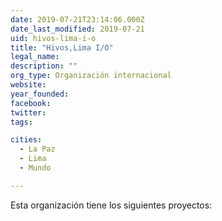 ```yaml
---
date: 2019-07-21T23:14:06.000Z
date_last_modified: 2019-07-21
uid: hivos-lima-i-o
title: "Hivos,Lima I/O"
legal_name: 
description: ""
org_type: Organización internacional
website: 
year_founded: 
facebook: 
twitter: 
tags:

cities: 
  - La Paz
  - Lima
  - Mundo

---
```


Esta organización tiene los siguientes proyectos:


